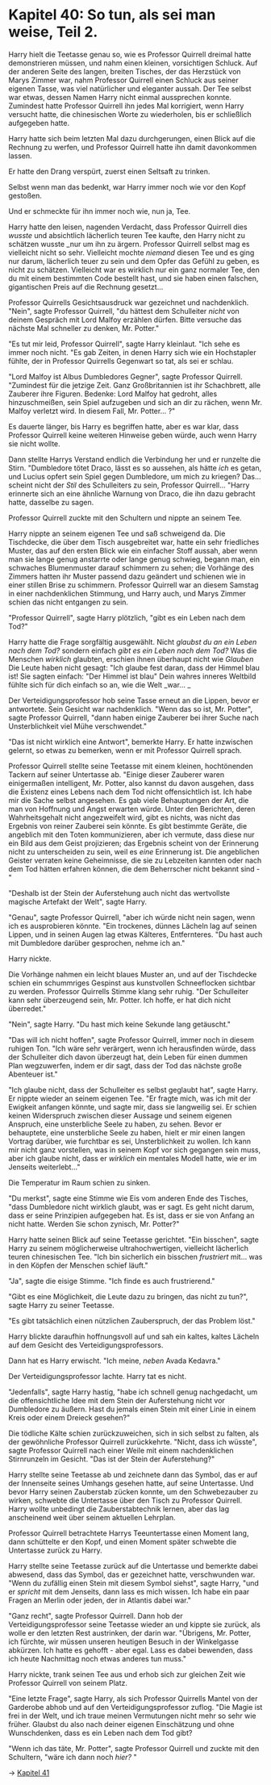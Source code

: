 # Kapitel 40: So tun, als sei man weise, Teil 2.

Harry hielt die Teetasse genau so, wie es Professor Quirrell dreimal hatte demonstrieren müssen, und nahm einen kleinen, vorsichtigen Schluck. Auf der anderen Seite des langen, breiten Tisches, der das Herzstück von Marys Zimmer war, nahm Professor Quirrell einen Schluck aus seiner eigenen Tasse, was viel natürlicher und eleganter aussah. Der Tee selbst war etwas, dessen Namen Harry nicht einmal aussprechen konnte. Zumindest hatte Professor Quirrell ihn jedes Mal korrigiert, wenn Harry versucht hatte, die chinesischen Worte zu wiederholen, bis er schließlich aufgegeben hatte.

Harry hatte sich beim letzten Mal dazu durchgerungen, einen Blick auf die Rechnung zu werfen, und Professor Quirrell hatte ihn damit davonkommen lassen.

Er hatte den Drang verspürt, zuerst einen Seltsaft zu trinken.

Selbst wenn man das bedenkt, war Harry immer noch wie vor den Kopf gestoßen.

Und er schmeckte für ihn immer noch wie, nun ja, Tee.

Harry hatte den leisen, nagenden Verdacht, dass Professor Quirrell dies _wusste_ und absichtlich lächerlich teuren Tee kaufte, den Harry nicht zu schätzen wusste _nur um ihn zu ärgern. Professor Quirrell selbst mag es vielleicht nicht so sehr. Vielleicht mochte _niemand_ diesen Tee und es ging nur darum, lächerlich teuer zu sein und dem Opfer das Gefühl zu geben, es nicht zu schätzen. Vielleicht war es wirklich nur ein ganz normaler Tee, den du mit einem bestimmten Code bestellt hast, und sie haben einen falschen, gigantischen Preis auf die Rechnung gesetzt...

Professor Quirrells Gesichtsausdruck war gezeichnet und nachdenklich. "Nein", sagte Professor Quirrell, "du hättest dem Schulleiter _nicht_ von deinem Gespräch mit Lord Malfoy erzählen dürfen. Bitte versuche das nächste Mal schneller zu denken, Mr. Potter."

"Es tut mir leid, Professor Quirrell", sagte Harry kleinlaut. "Ich sehe es immer noch nicht. "Es gab Zeiten, in denen Harry sich wie ein Hochstapler fühlte, der in Professor Quirrells Gegenwart so tat, als sei er schlau.

"Lord Malfoy ist Albus Dumbledores Gegner", sagte Professor Quirrell. "Zumindest für die jetzige Zeit. Ganz Großbritannien ist ihr Schachbrett, alle Zauberer ihre Figuren. Bedenke: Lord Malfoy hat gedroht, alles hinzuschmeißen, sein Spiel aufzugeben und sich an dir zu rächen, wenn Mr. Malfoy verletzt wird. In diesem Fall, Mr. Potter... ?"

Es dauerte länger, bis Harry es begriffen hatte, aber es war klar, dass Professor Quirrell keine weiteren Hinweise geben würde, auch wenn Harry sie nicht wollte.

Dann stellte Harrys Verstand endlich die Verbindung her und er runzelte die Stirn. "Dumbledore tötet Draco, lässt es so aussehen, als hätte _ich_ es getan, und Lucius opfert sein Spiel gegen Dumbledore, um mich zu kriegen? Das... scheint nicht der _Stil_ des Schulleiters zu sein, Professor Quirrell... "Harry erinnerte sich an eine ähnliche Warnung von Draco, die ihn dazu gebracht hatte, dasselbe zu sagen.

Professor Quirrell zuckte mit den Schultern und nippte an seinem Tee.

Harry nippte an seinem eigenen Tee und saß schweigend da. Die Tischdecke, die über dem Tisch ausgebreitet war, hatte ein sehr friedliches Muster, das auf den ersten Blick wie ein einfacher Stoff aussah, aber wenn man sie lange genug anstarrte oder lange genug schwieg, begann man, ein schwaches Blumenmuster darauf schimmern zu sehen; die Vorhänge des Zimmers hatten ihr Muster passend dazu geändert und schienen wie in einer stillen Brise zu schimmern. Professor Quirrell war an diesem Samstag in einer nachdenklichen Stimmung, und Harry auch, und Marys Zimmer schien das nicht entgangen zu sein.

"Professor Quirrell", sagte Harry plötzlich, "gibt es ein Leben nach dem Tod?"

Harry hatte die Frage sorgfältig ausgewählt. Nicht _glaubst du an ein Leben nach dem Tod?_ sondern einfach _gibt es ein Leben nach dem Tod?_ Was die Menschen _wirklich_ glaubten, erschien ihnen überhaupt nicht wie _Glauben_ Die Leute haben nicht gesagt: "Ich glaube fest daran, dass der Himmel blau ist! Sie sagten einfach: "Der Himmel ist blau" Dein wahres inneres Weltbild fühlte sich für dich einfach so an, wie die Welt _war... _

Der Verteidigungsprofessor hob seine Tasse erneut an die Lippen, bevor er antwortete. Sein Gesicht war nachdenklich. "Wenn das so ist, Mr. Potter", sagte Professor Quirrell, "dann haben einige Zauberer bei ihrer Suche nach Unsterblichkeit viel Mühe verschwendet."

"Das ist nicht wirklich eine Antwort", bemerkte Harry. Er hatte inzwischen gelernt, so etwas zu bemerken, wenn er mit Professor Quirrell sprach.

Professor Quirrell stellte seine Teetasse mit einem kleinen, hochtönenden Tackern auf seiner Untertasse ab. "Einige dieser Zauberer waren einigermaßen intelligent, Mr. Potter, also kannst du davon ausgehen, dass die Existenz eines Lebens nach dem Tod nicht offensichtlich ist. Ich habe mir die Sache selbst angesehen. Es gab viele Behauptungen der Art, die man von Hoffnung und Angst erwarten würde. Unter den Berichten, deren Wahrheitsgehalt nicht angezweifelt wird, gibt es nichts, was nicht das Ergebnis von reiner Zauberei sein könnte. Es gibt bestimmte Geräte, die angeblich mit den Toten kommunizieren, aber ich vermute, dass diese nur ein Bild aus dem Geist projizieren; das Ergebnis scheint von der Erinnerung nicht zu unterscheiden zu sein, weil es _eine_ Erinnerung ist. Die angeblichen Geister verraten keine Geheimnisse, die sie zu Lebzeiten kannten oder nach dem Tod hätten erfahren können, die dem Beherrscher nicht bekannt sind -"

"Deshalb ist der Stein der Auferstehung auch nicht das wertvollste magische Artefakt der Welt", sagte Harry.

"Genau", sagte Professor Quirrell, "aber ich würde nicht nein sagen, wenn ich es ausprobieren könnte. "Ein trockenes, dünnes Lächeln lag auf seinen Lippen, und in seinen Augen lag etwas Kälteres, Entfernteres. "Du hast auch mit Dumbledore darüber gesprochen, nehme ich an."

Harry nickte.

Die Vorhänge nahmen ein leicht blaues Muster an, und auf der Tischdecke schien ein schummriges Gespinst aus kunstvollen Schneeflocken sichtbar zu werden. Professor Quirrells Stimme klang sehr ruhig. "Der Schulleiter kann sehr überzeugend sein, Mr. Potter. Ich hoffe, er hat dich nicht überredet."

"Nein", sagte Harry. "Du hast mich keine Sekunde lang getäuscht."

"Das will ich nicht hoffen", sagte Professor Quirrell, immer noch in diesem ruhigen Ton. "Ich wäre sehr verärgert, wenn ich herausfinden würde, dass der Schulleiter dich davon überzeugt hat, dein Leben für einen dummen Plan wegzuwerfen, indem er dir sagt, dass der Tod das nächste große Abenteuer ist."

"Ich glaube nicht, dass der Schulleiter es selbst geglaubt hat", sagte Harry. Er nippte wieder an seinem eigenen Tee. "Er fragte mich, was ich mit der Ewigkeit anfangen könnte, und sagte mir, dass sie langweilig sei. Er schien keinen Widerspruch zwischen dieser Aussage und seinem eigenen Anspruch, eine unsterbliche Seele zu haben, zu sehen. Bevor er behauptete, eine unsterbliche Seele zu haben, hielt er mir einen langen Vortrag darüber, wie furchtbar es sei, Unsterblichkeit zu wollen. Ich kann mir nicht ganz vorstellen, was in seinem Kopf vor sich gegangen sein muss, aber ich glaube nicht, dass er _wirklich_ ein mentales Modell hatte, wie er im Jenseits weiterlebt..."

Die Temperatur im Raum schien zu sinken.

"Du merkst", sagte eine Stimme wie Eis vom anderen Ende des Tisches, "dass Dumbledore nicht wirklich glaubt, was er sagt. Es geht nicht darum, dass er seine Prinzipien aufgegeben hat. Es ist, dass er sie von Anfang an nicht hatte. Werden Sie schon zynisch, Mr. Potter?"

Harry hatte seinen Blick auf seine Teetasse gerichtet. "Ein bisschen", sagte Harry zu seinem möglicherweise ultrahochwertigen, vielleicht lächerlich teuren chinesischen Tee. "Ich bin sicherlich ein bisschen _frustriert_ mit... was in den Köpfen der Menschen schief läuft."

"Ja", sagte die eisige Stimme. "Ich finde es auch frustrierend."

"Gibt es eine Möglichkeit, die Leute dazu zu bringen, das nicht zu tun?", sagte Harry zu seiner Teetasse.

"Es gibt tatsächlich einen nützlichen Zauberspruch, der das Problem löst."

Harry blickte daraufhin hoffnungsvoll auf und sah ein kaltes, kaltes Lächeln auf dem Gesicht des Verteidigungsprofessors.

Dann hat es Harry erwischt. "Ich meine, _neben_ Avada Kedavra."

Der Verteidigungsprofessor lachte. Harry tat es nicht.

"Jedenfalls", sagte Harry hastig, "habe ich schnell genug nachgedacht, um die offensichtliche Idee mit dem Stein der Auferstehung nicht vor Dumbledore zu äußern. Hast du jemals einen Stein mit einer Linie in einem Kreis oder einem Dreieck gesehen?"

Die tödliche Kälte schien zurückzuweichen, sich in sich selbst zu falten, als der gewöhnliche Professor Quirrell zurückkehrte. "Nicht, dass ich wüsste", sagte Professor Quirrell nach einer Weile mit einem nachdenklichen Stirnrunzeln im Gesicht. "Das ist der Stein der Auferstehung?"

Harry stellte seine Teetasse ab und zeichnete dann das Symbol, das er auf der Innenseite seines Umhangs gesehen hatte, auf seine Untertasse. Und bevor Harry seinen Zauberstab zücken konnte, um den Schwebezauber zu wirken, schwebte die Untertasse über den Tisch zu Professor Quirrell. Harry wollte unbedingt die Zauberstabtechnik lernen, aber das lag anscheinend weit über seinem aktuellen Lehrplan.

Professor Quirrell betrachtete Harrys Teeuntertasse einen Moment lang, dann schüttelte er den Kopf, und einen Moment später schwebte die Untertasse zurück zu Harry.

Harry stellte seine Teetasse zurück auf die Untertasse und bemerkte dabei abwesend, dass das Symbol, das er gezeichnet hatte, verschwunden war. "Wenn du zufällig einen Stein mit diesem Symbol siehst", sagte Harry, "und er _spricht_ mit dem Jenseits, dann lass es mich wissen. Ich habe ein paar Fragen an Merlin oder jeden, der in Atlantis dabei war."

"Ganz recht", sagte Professor Quirrell. Dann hob der Verteidigungsprofessor seine Teetasse wieder an und kippte sie zurück, als wolle er den letzten Rest austrinken, der darin war. "Übrigens, Mr. Potter, ich fürchte, wir müssen unseren heutigen Besuch in der Winkelgasse abkürzen. Ich hatte es gehofft - aber egal. Lass es dabei bewenden, dass ich heute Nachmittag noch etwas anderes tun muss."

Harry nickte, trank seinen Tee aus und erhob sich zur gleichen Zeit wie Professor Quirrell von seinem Platz.

"Eine letzte Frage", sagte Harry, als sich Professor Quirrells Mantel von der Garderobe abhob und auf den Verteidigungsprofessor zuflog. "Die Magie ist frei in der Welt, und ich traue meinen Vermutungen nicht mehr so sehr wie früher. Glaubst du also nach deiner eigenen Einschätzung und ohne Wunschdenken, dass es ein Leben nach dem Tod gibt?

"Wenn ich das täte, Mr. Potter", sagte Professor Quirrell und zuckte mit den Schultern, "wäre ich dann noch _hier?_ "

→ [Kapitel 41](Kapitel-41.md)
